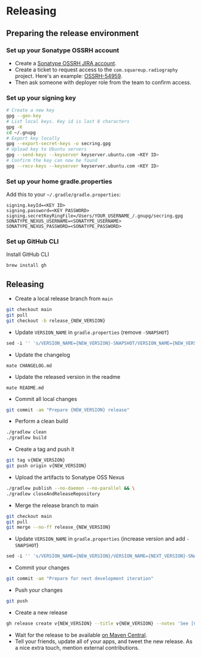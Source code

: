 # Releasing

## Preparing the release environment

### Set up your Sonatype OSSRH account

* Create a [Sonatype OSSRH JIRA account](https://issues.sonatype.org/secure/Signup!default.jspa).
* Create a ticket to request access to the `com.squareup.radiography` project. Here's an example: [OSSRH-54959](https://issues.sonatype.org/browse/OSSRH-54959).
* Then ask someone with deployer role from the team to confirm access.

### Set up your signing key

```bash
# Create a new key
gpg --gen-key
# List local keys. Key id is last 8 characters
gpg -K
cd ~/.gnupg
# Export key locally
gpg --export-secret-keys -o secring.gpg
# Upload key to Ubuntu servers
gpg --send-keys --keyserver keyserver.ubuntu.com <KEY ID>
# Confirm the key can now be found
gpg --recv-keys --keyserver keyserver.ubuntu.com <KEY ID>
```

### Set up your home gradle.properties

Add this to your `~/.gradle/gradle.properties`:

```
signing.keyId=<KEY ID>
signing.password=<KEY PASSWORD>
signing.secretKeyRingFile=/Users/YOUR_USERNAME_/.gnupg/secring.gpg
SONATYPE_NEXUS_USERNAME=<SONATYPE_USERNAME>
SONATYPE_NEXUS_PASSWORD=<SONATYPE_PASSWORD>
```

### Set up GitHub CLI

Install GitHub CLI

```bash
brew install gh
```

## Releasing

* Create a local release branch from `main`
```bash
git checkout main
git pull
git checkout -b release_{NEW_VERSION}
```

* Update `VERSION_NAME` in `gradle.properties` (remove `-SNAPSHOT`)
```gradle
sed -i '' 's/VERSION_NAME={NEW_VERSION}-SNAPSHOT/VERSION_NAME={NEW_VERSION}/' gradle.properties
```

* Update the changelog
```
mate CHANGELOG.md
```	

* Update the released version in the readme
```
mate README.md
```	

* Commit all local changes
```bash
git commit -am "Prepare {NEW_VERSION} release"
```

* Perform a clean build
```bash
./gradlew clean
./gradlew build
```

* Create a tag and push it
```bash
git tag v{NEW_VERSION}
git push origin v{NEW_VERSION}
```

* Upload the artifacts to Sonatype OSS Nexus
```bash
./gradlew publish --no-daemon --no-parallel && \
./gradlew closeAndReleaseRepository
```

* Merge the release branch to main
```bash
git checkout main
git pull
git merge --no-ff release_{NEW_VERSION}
```
* Update `VERSION_NAME` in `gradle.properties` (increase version and add `-SNAPSHOT`)
```gradle
sed -i '' 's/VERSION_NAME={NEW_VERSION}/VERSION_NAME={NEXT_VERSION}-SNAPSHOT/' gradle.properties
```

* Commit your changes
```bash
git commit -am "Prepare for next development iteration"
```

* Push your changes
```bash
git push
```

* Create a new release
```bash
gh release create v{NEW_VERSION} --title v{NEW_VERSION} --notes 'See [Change Log](https://github.com/square/radiography/blob/main/CHANGELOG.md)'
```

* Wait for the release to be available [on Maven Central](https://repo1.maven.org/maven2/com/squareup/radiography/radiography/).
* Tell your friends, update all of your apps, and tweet the new release. As a nice extra touch, mention external contributions.
